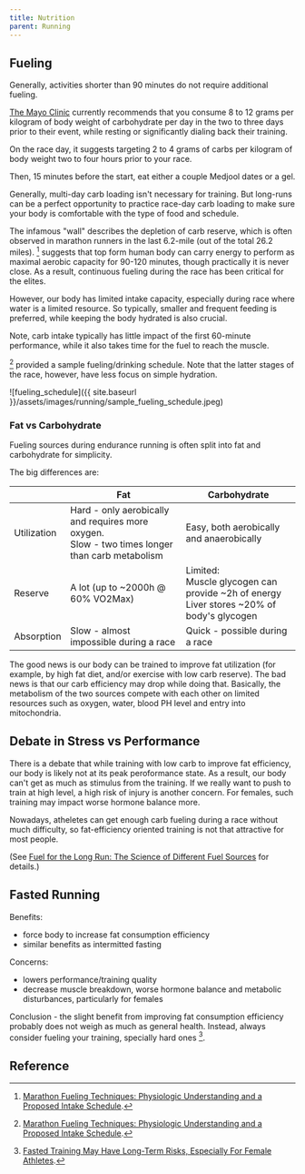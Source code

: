 ```yaml
---
title: Nutrition
parent: Running
---
```



## Fueling

Generally, activities shorter than 90 minutes do not require additional fueling.

[The Mayo Clinic](https://www.mayoclinic.org/healthy-lifestyle/nutrition-and-healthy-eating/in-depth/carbohydrates/art-20045705) currently recommends that you consume 8 to 12 grams per kilogram of body weight of carbohydrate per day in the two to three days prior to their event, while resting or significantly dialing back their training.

On the race day, it suggests targeting 2 to 4 grams of carbs per kilogram of body weight two to four hours prior to your race.

Then, 15 minutes before the start, eat either a couple Medjool dates or a gel.

Generally, multi-day carb loading isn't necessary for training. But long-runs can be a perfect opportunity to practice race-day carb loading to make sure your body is comfortable with the type of food and schedule.

The infamous "wall" describes the depletion of carb reserve, which is often observed in marathon runners in the last 6.2-mile (out of the total 26.2 miles). [^1] suggests that top form human body can carry energy to perform as maximal aerobic capacity for 90-120 minutes, though practically it is never close. As a result, continuous fueling during the race has been critical for the elites.

However, our body has limited intake capacity, especially during race where water is a limited resource. So typically, smaller and frequent feeding is preferred, while keeping the body hydrated is also crucial.

Note, carb intake typically has little impact of the first 60-minute performance, while it also takes time for the fuel to reach the muscle.

[^1] provided a sample fueling/drinking schedule. Note that the latter stages of the race, however, have less focus on simple hydration.

  ![fueling_schedule]({{ site.baseurl }}/assets/images/running/sample_fueling_schedule.jpeg)

### Fat vs Carbohydrate

Fueling sources during endurance running is often split into fat and carbohydrate for simplicity.

The big differences are:

|             | Fat                                                                                                | Carbohydrate                                                                                 |
|-------------|----------------------------------------------------------------------------------------------------|----------------------------------------------------------------------------------------------|
| Utilization | Hard - only aerobically and requires more oxygen. <br>Slow - two times longer than carb metabolism | Easy, both aerobically and anaerobically                                                     |
| Reserve     | A lot  (up to ~2000h @ 60% VO2Max)                                                                 | Limited:  <br>Muscle glycogen can provide ~2h of energy <br>Liver stores ~20% of body's glycogen |
| Absorption  | Slow - almost impossible during a race                                                             | Quick - possible during a race                                                               |

The good news is our body can be trained to improve fat utilization (for example, by high fat diet, and/or exercise with low carb reserve). The bad news is that our carb efficiency may drop while doing that. Basically, the metabolism of the two sources compete with each other on limited resources such as oxygen, water, blood PH level and entry into mitochondria.

## Debate in Stress vs Performance

There is a debate that while training with low carb to improve fat efficiency, our body is likely not at its peak peroformance state. As a result, our body can't get as much as stimulus from the training. If we really want to push to train at  high level, a high risk of injury is another concern. For females, such training may impact worse hormone balance more.

Nowadays, atheletes can get enough carb fueling during a race without much difficulty, so fat-efficiency oriented training is not that attractive for most people.

(See [Fuel for the Long Run: The Science of Different Fuel Sources](https://www.irunfar.com/fuel-for-the-long-run-the-science-of-different-fuel-sources) for details.)

## Fasted Running

Benefits:

* force body to increase fat consumption efficiency
* similar benefits as intermitted fasting

Concerns:

* lowers performance/training quality
* decrease muscle breakdown, worse hormone balance and metabolic disturbances, particularly for females

Conclusion - the slight benefit from improving fat consumption efficiency probably does not weigh as much as general health. Instead, always consider fueling your training, specially hard ones [^2].

## Reference

[^1]: [Marathon Fueling Techniques: Physiologic Understanding and a Proposed Intake Schedule](https://journals.lww.com/nsca-scj/Fulltext/2008/10000/Marathon_Fueling_Techniques__Physiologic.9.aspx).

[^2]: [Fasted Training May Have Long-Term Risks, Especially For Female Athletes](https://just-the-docs.github.io/just-the-docs/).
